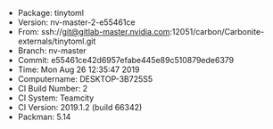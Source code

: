 * Package: tinytoml
* Version: nv-master-2-e55461ce
* From: ssh://git@gitlab-master.nvidia.com:12051/carbon/Carbonite-externals/tinytoml.git
* Branch: nv-master
* Commit: e55461ce42d6957efabe445e89c510879ede6379
* Time: Mon Aug 26 12:35:47 2019
* Computername: DESKTOP-3B725S5
* CI Build Number: 2
* CI System: Teamcity
* CI Version: 2019.1.2 (build 66342)
* Packman: 5.14
